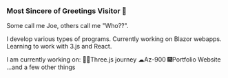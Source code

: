 ### Most Sincere of Greetings Visitor 👋


Some call me Joe, others call me "Who??". 

I develop various types of programs. Currently working on Blazor webapps. Learning to work with 3.js and React.

I am currently working on:
🚶‍♂️Three.js journey
☁Az-900
🎆Portfolio Website
...and a few other things
<!--
**JoeDark/JoeDark** is a ✨ _special_ ✨ repository because its `README.md` (this file) appears on your GitHub profile.

Here are some ideas to get you started:

- 🔭 I’m currently working on ...
- 🌱 I’m currently learning ...
- 👯 I’m looking to collaborate on ...
- 🤔 I’m looking for help with ...
- 💬 Ask me about ...
- 📫 How to reach me: ...


-->

